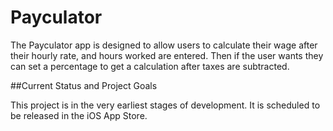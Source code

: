 # Payculator

The Payculator app is designed to allow users to calculate their wage after their hourly rate, and hours worked are entered. Then if the user wants they can set a percentage to get a calculation after taxes are subtracted.

##Current Status and Project Goals

This project is in the very earliest stages of development. It is scheduled to be released in the iOS App Store.
